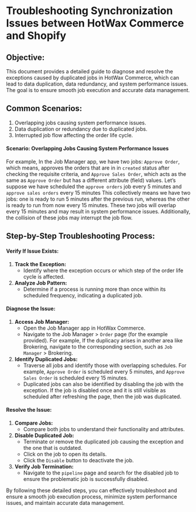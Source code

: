 # Troubleshooting Synchronization Issues between HotWax Commerce and Shopify

## Objective:

This document provides a detailed guide to diagnose and resolve the exceptions caused by duplicated jobs in HotWax Commerce, which can lead to data duplication, data redundancy, and system performance issues. The goal is to ensure smooth job execution and accurate data management.

## Common Scenarios:

1. Overlapping jobs causing system performance issues.
2. Data duplication or redundancy due to duplicated jobs.
3. Interrupted job flow affecting the order life cycle.

#### Scenario: Overlapping Jobs Causing System Performance Issues
For example, In the Job Manager app, we have two jobs: `Approve Order`, which means, approves the orders that are in in `created` status after checking the requisite criteria, and `Approve Sales Order`, which acts as the same as `Approve Order` but has a different attribute (field) values.
Let’s suppose we have scheduled the `approve orders` job every 5 minutes and `approve sales orders` every 15 minutes
This collectively means we have two jobs: one is ready to run 5 minutes after the previous run, whereas the other is ready to run from now every 15 minutes. These two jobs will overlap every 15 minutes and may result in system performance issues. Additionally, the collision of these jobs may interrupt the job flow.

## Step-by-Step Troubleshooting Process:

#### Verify If Issue Exists:
1. **Track the Exception:**
   - Identify where the exception occurs or which step of the order life cycle is affected.
2. **Analyze Job Pattern:**
   - Determine if a process is running more than once within its scheduled frequency, indicating a duplicated job.

#### Diagnose the Issue:
1. **Access Job Manager:**
   - Open the Job Manager app in HotWax Commerce.
   - Navigate to the Job Manager > `Order` page (for the example provided). For example, If the duplicacy arises in another area like Brokering, navigate to the corresponding section, such as `Job Manager` > Brokering.
2. **Identify Duplicated Jobs:**
   - Traverse all jobs and identify those with overlapping schedules. For example, `Approve Order` is scheduled every 5 minutes, and `Approve Sales Order` is scheduled every 15 minutes.
   - Duplicated jobs can also be identified by disabling the job with the exception. If the job is disabled once and it is still visible as scheduled after refreshing the page, then the job was duplicated.

#### Resolve the Issue:
1. **Compare Jobs:**
   - Compare both jobs to understand their functionality and attributes.
2. **Disable Duplicated Job:**
   - Terminate or remove the duplicated job causing the exception and the one that is outdated.
 	- Click on the job to open its details.
 	- Click the `Disable` button to deactivate the job.
3. **Verify Job Termination:**
   - Navigate to the `pipeline` page and search for the disabled job to ensure the problematic job is successfully disabled.

By following these detailed steps, you can effectively troubleshoot and ensure a smooth job execution process, minimize system performance issues, and maintain accurate data management.


